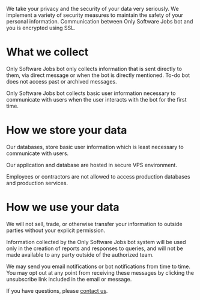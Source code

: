 We take your privacy and the security of your data very seriously. We implement a variety of security measures to maintain the safety of your personal information. Communication between Only Software Jobs bot and you is encrypted using SSL.

# What we collect

Only Software Jobs bot only collects information that is sent directly to them, via direct message or when the bot is directly mentioned. To-do bot does not access past or archived messages.

Only Software Jobs bot collects basic user information necessary to communicate with users when the user interacts with the bot for the first time.

# How we store your data

Our databases, store basic user information which is least necessary to communicate with users.

Our application and database are hosted in secure VPS environment.

Employees or contractors are not allowed to access production databases and production services.

# How we use your data

We will not sell, trade, or otherwise transfer your information to outside parties without your explicit permission.

Information collected by the Only Software Jobs bot system will be used only in the creation of reports and responses to queries, and will not be made available to any party outside of the authorized team.

We may send you email notifications or bot notifications from time to time. You may opt out at any point from receiving these messages by clicking the unsubscribe link included in the email or message.

If you have questions, please [contact us](https://docs.google.com/forms/d/1Jbdjsf1JRS3ZmYQgOBjAqB_yktKSszSMhR1F2OBE28Y/).
